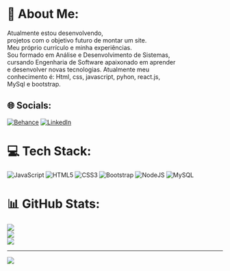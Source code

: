 # 💫 About Me:
Atualmente estou desenvolvendo, <br>projetos com o objetivo futuro de montar um site.<br>Meu próprio currículo e minha experiências. <br>Sou formado em Análise e Desenvolvimento de Sistemas,<br>cursando Engenharia de Software apaixonado em aprender<br>e desenvolver novas tecnologias. Atualmente meu <br>conhecimento é: Html, css, javascript, pyhon, react.js,<br>MySql e bootstrap. <br>


## 🌐 Socials:
[![Behance](https://img.shields.io/badge/Behance-1769ff?logo=behance&logoColor=white)](https://behance.net/https://www.behance.net/viniciucardozo) [![LinkedIn](https://img.shields.io/badge/LinkedIn-%230077B5.svg?logo=linkedin&logoColor=white)](https://linkedin.com/in/https://www.linkedin.com/in/vinicius-cardozo/) 

# 💻 Tech Stack:
![JavaScript](https://img.shields.io/badge/javascript-%23323330.svg?style=for-the-badge&logo=javascript&logoColor=%23F7DF1E) ![HTML5](https://img.shields.io/badge/html5-%23E34F26.svg?style=for-the-badge&logo=html5&logoColor=white) ![CSS3](https://img.shields.io/badge/css3-%231572B6.svg?style=for-the-badge&logo=css3&logoColor=white) ![Bootstrap](https://img.shields.io/badge/bootstrap-%23563D7C.svg?style=for-the-badge&logo=bootstrap&logoColor=white) ![NodeJS](https://img.shields.io/badge/node.js-6DA55F?style=for-the-badge&logo=node.js&logoColor=white) ![MySQL](https://img.shields.io/badge/mysql-%2300f.svg?style=for-the-badge&logo=mysql&logoColor=white)
# 📊 GitHub Stats:
![](https://github-readme-stats.vercel.app/api?username=ViniciusCardozoNoda&theme=tokyonight&hide_border=false&include_all_commits=true&count_private=true)<br/>
![](https://github-readme-streak-stats.herokuapp.com/?user=ViniciusCardozoNoda&theme=tokyonight&hide_border=false)<br/>
![](https://github-readme-stats.vercel.app/api/top-langs/?username=ViniciusCardozoNoda&theme=tokyonight&hide_border=false&include_all_commits=true&count_private=true&layout=compact)

---
[![](https://visitcount.itsvg.in/api?id=ViniciusCardozoNoda&icon=0&color=1)](https://visitcount.itsvg.in)

<!-- Proudly created with GPRM ( https://gprm.itsvg.in ) -->
